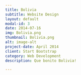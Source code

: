 ```yaml
---
title: Bolivia
subtitle: Website Design
layout: default
modal-id: 3
date: 2014-07-16
img: Bolivia.png
thumbnail: Bolivia.png
alt: image-alt
project-date: April 2014
client: Start Bootstrap
category: Web Development
description: Que bonito Bolivia!

---
```

